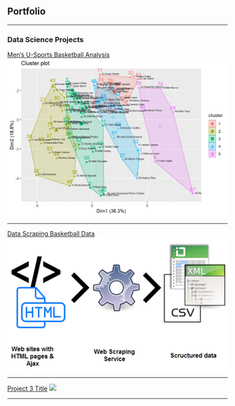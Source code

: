 ## Portfolio

---

### Data Science Projects 

[Men’s U-Sports Basketball Analysis](https://michaelarman.github.io/basketball-analysis/_book/index.html)
<img src="images/unnamed-chunk-46-1.png?raw=true"/>

---
[Data Scraping Basketball Data](https://github.com/michaelarman/Python-Data-Scrape/blob/master/python%20data%20scrape.ipynb)
<img src="images/web-scraping-service.png?raw=true"/>

---
[Project 3 Title](http://example.com/)
<img src="images/dummy_thumbnail.jpg?raw=true"/>

---




